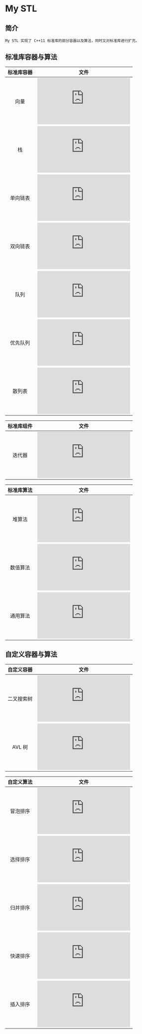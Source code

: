 My STL
====
## 简介
	My STL 实现了 C++11 标准库的部分容器以及算法，同时又对标准库进行扩充。

## 标准库容器与算法
|  标准库容器   |       文件        |
|:-------:|:-----------------:|
|向量     |![vector.hpp](https://github.com/senlinzhan/mystl/blob/master/vector.hpp)|
|栈       |![stack.hpp](https://github.com/senlinzhan/mystl/blob/master/stack.hpp)|
|单向链表 |![forward_list.hpp](https://github.com/senlinzhan/mystl/blob/master/forward_list.hpp)|
|双向链表 |![list.hpp](https://github.com/senlinzhan/mystl/blob/master/list.hpp)|
|队列     |![queue.hpp](https://github.com/senlinzhan/mystl/blob/master/queue.hpp)|
|优先队列 |![priority_queue.hpp](https://github.com/senlinzhan/mystl/blob/master/priority_queue.hpp)|
|散列表|![unordered_set.hpp](https://github.com/senlinzhan/mystl/blob/master/unordered_set.hpp)|

| 标准库组件 |       文件        |
|:-----------:|:-----------------:|
|   迭代器     |![iterator.hpp](https://github.com/senlinzhan/mystl/blob/master/iterator.hpp)|

| 标准库算法 |       文件        |
|:-----------:|:-----------------:|
|堆算法|![heap.hpp](https://github.com/senlinzhan/mystl/blob/master/heap.hpp)|
|数值算法|![numeric.hpp](https://github.com/senlinzhan/mystl/blob/master/numeric.hpp)|
|通用算法|![algorithm.hpp](https://github.com/senlinzhan/mystl/blob/master/algorithm.hpp)|


## 自定义容器与算法
| 自定义容器 |       文件        |
|:-------:|:-----------------:|
|二叉搜索树|![binary_tree.hpp](https://github.com/senlinzhan/mystl/blob/master/binary_tree.hpp)|
|AVL 树|![avl_tree.hpp](https://github.com/senlinzhan/mystl/blob/master/avl_tree.hpp)|


| 自定义算法 |       文件        |
|:-------:|:-----------------:|
|冒泡排序|![sort.hpp](https://github.com/senlinzhan/mystl/blob/master/sort.hpp)|
|选择排序|![sort.hpp](https://github.com/senlinzhan/mystl/blob/master/sort.hpp)|
|归并排序|![sort.hpp](https://github.com/senlinzhan/mystl/blob/master/sort.hpp)|
|快速排序|![sort.hpp](https://github.com/senlinzhan/mystl/blob/master/sort.hpp)|
|插入排序|![sort.hpp](https://github.com/senlinzhan/mystl/blob/master/sort.hpp)|

